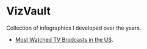 # VizVault

Collection of infographics I developed over the years.

  - [Most Watched TV Brodcasts in the US](most-watched-broadcasts/).